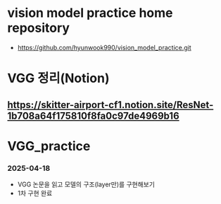# vision model practice home repository
- https://github.com/hyunwook990/vision_model_practice.git
# VGG 정리(Notion)
https://skitter-airport-cf1.notion.site/ResNet-1b708a64f175810f8fa0c97de4969b16
---
# VGG_practice
### 2025-04-18
- VGG 논문을 읽고 모델의 구조(layer만)를 구현해보기
- 1차 구현 완료
